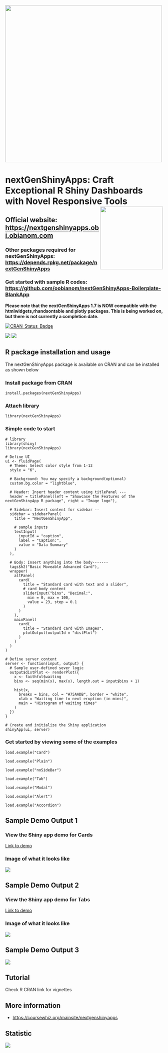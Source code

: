 <img src="https://nextgenshinyapps.obi.obianom.com/adslogo2.png" width = "500">

# nextGenShinyApps: Craft Exceptional R Shiny Dashboards with Novel Responsive Tools <img src="https://coursewhiz.org/shinyappsampleso/hex-nextGenShinyApps.png" width="200" align="right" >
## Official website: https://nextgenshinyapps.obi.obianom.com
### Other packages required for nextGenShinyApps: https://depends.rpkg.net/package/nextGenShinyApps

### Get started with sample R codes: <br>https://github.com/oobianom/nextGenShinyApps-Boilerplate-BlankApp

__Please note that the nextGenShinyApps 1.7 is NOW compatible with the htmlwidgets,rhandsontable and plotly packages. This is being worked on, but there is not currently a completion date.__

[![CRAN\_Status\_Badge](https://www.r-pkg.org/badges/version/nextGenShinyApps)](https://cran.r-project.org/package=nextGenShinyApps)

![](https://nextgenshinyapps.obi.obianom.com/nextgenshinyapp-3.png)
![](https://nextgenshinyapps.obi.obianom.com/designs/card-design.png)



## R package installation and usage
The nextGenShinyApps package is available on CRAN and can be installed as shown below

### Install package from CRAN

`install.packages(nextGenShinyApps)`

### Attach library 

`library(nextGenShinyApps)`

### Simple code to start

```
# library
library(shiny)
library(nextGenShinyApps)

# Define UI
ui <- fluidPage(
  # Theme: Select color style from 1-13
  style = "6",

  # Background: You may specify a background(optional)
  custom.bg.color = "lightblue",

  # Header: Insert header content using titlePanel ---
  header = titlePanel(left = "Showcase the Features of the nextGenShinyApp R package", right = "Image logo"),

  # Sidebar: Insert content for sidebar --
  sidebar = sidebarPanel(
    title = "NextGenShinyApp",

    # sample inputs
    textInput(
      inputId = "caption",
      label = "Caption:",
      value = "Data Summary"
    )
  ),

  # Body: Insert anything into the body-------
  tags$h2("Basic Moveable Advanced Card"),
  wrapper(
    altPanel(
      card(
        title = "Standard card with text and a slider",
        # card body content
        sliderInput("bins", "Decimal:",
          min = 0, max = 100,
          value = 23, step = 0.1
        )
      )
    ),
    mainPanel(
      card(
        title = "Standard card with Images",
        plotOutput(outputId = "distPlot")
      )
    )
  )
)

# Define server content
server <- function(input, output) {
  # Sample user-defined sever logic
  output$distPlot <- renderPlot({
    x <- faithful$waiting
    bins <- seq(min(x), max(x), length.out = input$bins + 1)

    hist(x,
      breaks = bins, col = "#75AADB", border = "white",
      xlab = "Waiting time to next eruption (in mins)",
      main = "Histogram of waiting times"
    )
  })
}

# Create and initialize the Shiny application
shinyApp(ui, server)
```

### Get started by viewing some of the examples

`load.example("Card")`

`load.example("Plain")`

`load.example("noSideBar")`

`load.example("Tab")`

`load.example("Modal")`

`load.example("Alert")`

`load.example("Accordion")`


## Sample Demo Output 1

### View the Shiny app demo for Cards

[Link to demo](https://r2apps.shinyapps.io/nextgenshinyapps-card/)

### Image of what it looks like

![](https://nextgenshinyapps.obi.obianom.com/nextgenshinyapps.png)

## Sample Demo Output 2

### View the Shiny app demo for Tabs

[Link to demo](https://r2apps.shinyapps.io/nextgenshinyapps-tab/)

### Image of what it looks like

![](https://nextgenshinyapps.obi.obianom.com/nextgenshinyapps3.png)

## Sample Demo Output 3

![](https://nextgenshinyapps.obi.obianom.com/nextgenshinyapps1.png)


## Tutorial

Check R CRAN link for vignettes
 
## More information
 
 - https://coursewhiz.org/mainsite/nextgenshinyapps

## Statistic

[![](https://cranlogs.r-pkg.org/badges/nextGenShinyApps)](https://cran.r-project.org/package=nextGenShinyApps)



